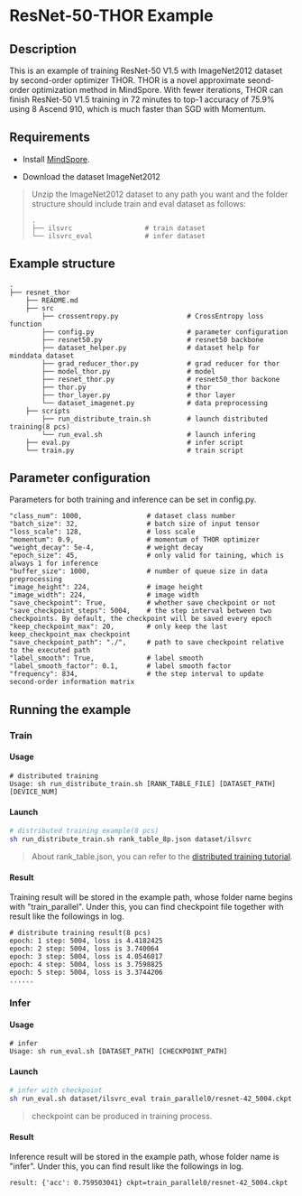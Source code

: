 # ResNet-50-THOR Example

## Description

This is an example of training ResNet-50 V1.5 with ImageNet2012 dataset by second-order optimizer THOR. THOR is a novel approximate seond-order optimization method in MindSpore. With fewer iterations, THOR can finish ResNet-50 V1.5 training in 72 minutes to top-1 accuracy of 75.9% using 8 Ascend 910, which is much faster than SGD with Momentum. 

## Requirements

- Install [MindSpore](https://www.mindspore.cn/install/en).

- Download the dataset ImageNet2012 

> Unzip the ImageNet2012 dataset to any path you want and the folder structure should include train and eval dataset as follows:
> ```
> .  
> ├── ilsvrc                  # train dataset
> └── ilsvrc_eval             # infer dataset
> ```


## Example structure

```shell
.
├── resnet_thor
    ├── README.md
    ├── src
        ├── crossentropy.py                 # CrossEntropy loss function
        ├── config.py                       # parameter configuration
        ├── resnet50.py                     # resnet50 backbone
        ├── dataset_helper.py               # dataset help for minddata dataset
        ├── grad_reducer_thor.py            # grad reducer for thor
        ├── model_thor.py                   # model
        ├── resnet_thor.py                  # resnet50_thor backone
        ├── thor.py                         # thor
        ├── thor_layer.py                   # thor layer
        └── dataset_imagenet.py             # data preprocessing
    ├── scripts
        ├── run_distribute_train.sh         # launch distributed training(8 pcs)
        └── run_eval.sh                     # launch infering
    ├── eval.py                             # infer script
    └── train.py                            # train script
```


## Parameter configuration

Parameters for both training and inference can be set in config.py.

```
"class_num": 1000,                # dataset class number
"batch_size": 32,                 # batch size of input tensor
"loss_scale": 128,                # loss scale
"momentum": 0.9,                  # momentum of THOR optimizer
"weight_decay": 5e-4,             # weight decay 
"epoch_size": 45,                 # only valid for taining, which is always 1 for inference 
"buffer_size": 1000,              # number of queue size in data preprocessing
"image_height": 224,              # image height
"image_width": 224,               # image width
"save_checkpoint": True,          # whether save checkpoint or not
"save_checkpoint_steps": 5004,    # the step interval between two checkpoints. By default, the checkpoint will be saved every epoch
"keep_checkpoint_max": 20,        # only keep the last keep_checkpoint_max checkpoint
"save_checkpoint_path": "./",     # path to save checkpoint relative to the executed path
"label_smooth": True,             # label smooth
"label_smooth_factor": 0.1,       # label smooth factor
"frequency": 834,                 # the step interval to update second-order information matrix
```

## Running the example

### Train

#### Usage

```
# distributed training
Usage: sh run_distribute_train.sh [RANK_TABLE_FILE] [DATASET_PATH] [DEVICE_NUM]
```


#### Launch

```bash
# distributed training example(8 pcs)
sh run_distribute_train.sh rank_table_8p.json dataset/ilsvrc
```

> About rank_table.json, you can refer to the [distributed training tutorial](https://www.mindspore.cn/tutorial/en/master/advanced_use/distributed_training.html).

#### Result

Training result will be stored in the example path, whose folder name begins with "train_parallel". Under this, you can find checkpoint file together with result like the followings in log.

```
# distribute training result(8 pcs)
epoch: 1 step: 5004, loss is 4.4182425
epoch: 2 step: 5004, loss is 3.740064
epoch: 3 step: 5004, loss is 4.0546017
epoch: 4 step: 5004, loss is 3.7598825
epoch: 5 step: 5004, loss is 3.3744206
......
```

### Infer

#### Usage

```
# infer
Usage: sh run_eval.sh [DATASET_PATH] [CHECKPOINT_PATH]
```

#### Launch

```bash
# infer with checkpoint
sh run_eval.sh dataset/ilsvrc_eval train_parallel0/resnet-42_5004.ckpt
```

> checkpoint can be produced in training process.

#### Result

Inference result will be stored in the example path, whose folder name is "infer". Under this, you can find result like the followings in log.

```
result: {'acc': 0.759503041} ckpt=train_parallel0/resnet-42_5004.ckpt
```

